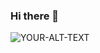 ### Hi there 👋
<picture>
 <img alt="YOUR-ALT-TEXT" src="https://i.pinimg.com/originals/7d/07/a2/7d07a255678962d30d8717dcf5dbd266.gif">
</picture>

<!--
**GHASSAN007/GHASSAN007** is a ✨ _special_ ✨ repository because its `README.md` (this file) appears on your GitHub profile.

Here are some ideas to get you started:

- 🔭 I’m currently working on ...
- 🌱 I’m currently learning ...
- 👯 I’m looking to collaborate on ...
- 🤔 I’m looking for help with ...
- 💬 Ask me about ...
- 📫 How to reach me: ...
- 😄 Pronouns: ...
- ⚡ Fun fact: ...
-->
